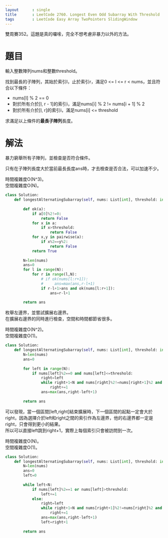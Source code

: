 ```yaml
--- 
layout      : single
title       : LeetCode 2760. Longest Even Odd Subarray With Threshold
tags        : LeetCode Easy Array TwoPointers SlidingWindow
---
```

雙周賽352。這題是真的囉嗦，完全不想考慮非暴力以外的方法。  

# 題目
輸入整數陣列nums和整數threshold。  

找到最長的子陣列，其始於索引l，止於索引r，滿足0 <= l <= r < nums，並且符合以下條件：  
- nums[l] % 2 == 0  
- 對於所有介於[l, r - 1]的索引i，滿足nums[i] % 2 != nums[i + 1] % 2  
- 對於所有介於[l, r]的索引i，滿足nums[i] <= threshold  

求滿足以上條件的**最長子陣列**長度。  

# 解法
暴力窮舉所有子陣列，並檢查是否符合條件。  

只有在子陣列長度大於當前最長長度ans時，才去檢查是否合法，可以加速不少。  

時間複雜度O(N^3)。  
空間複雜度O(N)。  

```python
class Solution:
    def longestAlternatingSubarray(self, nums: List[int], threshold: int) -> int:
        
        def ok(a):
            if a[0]%2!=0:
                return False
            for x in a:
                if x>threshold:
                    return False
            for x,y in pairwise(a):
                if x%2==y%2:
                    return False
            return True
        
        N=len(nums)
        ans=0
        for l in range(N):
            for r in range(l,N):
                # if ok(nums[l:r+1]):
                #     ans=max(ans,r-l+1)
                if r-l+1>ans and ok(nums[l:r+1]):
                    ans=r-l+1
                    
        return ans
```

枚舉左邊界，並嘗試擴展右邊界。  
在擴展右邊界的同時進行檢查，空間和時間都節省很多。  

時間複雜度O(N^2)。  
空間複雜度O(1)。  

```python
class Solution:
    def longestAlternatingSubarray(self, nums: List[int], threshold: int) -> int:
        N=len(nums)
        ans=0
        
        for left in range(N):
            if nums[left]%2==0 and nums[left]<=threshold:
                right=left
                while right+1<N and nums[right]%2!=nums[right+1]%2 and nums[right+1]<=threshold:
                    right+=1
                ans=max(ans,right-left+1)
                
        return ans
```

可以發現，當一個區間[left,right]結束擴展時，下一個區間的起點一定會大於right，因為選擇介於left和right之間的索引作為左邊界，他的右邊界都一定是right，只會得到更小的結果。  
所以可以直接left跳到right+1，實際上每個索引只會被訪問到一次。  

時間複雜度O(N)。  
空間複雜度O(1)。  

```python
class Solution:
    def longestAlternatingSubarray(self, nums: List[int], threshold: int) -> int:
        N=len(nums)
        ans=0
        left=0
        
        while left<N:
            if nums[left]%2==1 or nums[left]>threshold:
                left+=1
            else:
                right=left
                while right+1<N and nums[right+1]%2!=nums[right]%2 and nums[right+1]<=threshold:
                    right+=1
                ans=max(ans,right-left+1)
                left=right+1
                
        return ans
```